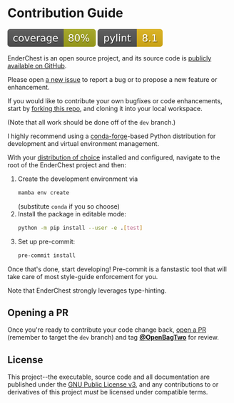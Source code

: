 # Contribution Guide

![coverage](https://raw.githubusercontent.com/OpenBagTwo/EnderChest/gh-pages/coverage.svg)
![lint](https://raw.githubusercontent.com/OpenBagTwo/EnderChest/gh-pages/pylint.svg)

EnderChest is an open source project, and its source code is
[publicly available on GitHub](https://github.com/OpenBagTwo/EnderChest).

Please open [a new issue](https://github.com/OpenBagTwo/EnderChest/issues/new)
to report a bug or to propose a new feature or enhancement.

If you would like to contribute your own bugfixes or code enhancements, start by
[forking this repo](https://github.com/OpenBagTwo/EnderChest/fork), and cloning
it into your local workspace.

(Note that all work should be done off of the `dev` branch.)

I highly recommend using a [conda-forge](https://conda-forge.org/)-based
Python distribution for development and virtual environment management.

With your
[distribution of choice](https://github.com/conda-forge/miniforge#mambaforge)
installed and configured, navigate to the root of the EnderChest project and
then:

1. Create the development environment via
   ```bash
   mamba env create
   ```
   (substitute `conda` if you so choose)
2. Install the package in editable mode:
   ```bash
   python -m pip install --user -e .[test]
   ```
3. Set up pre-commit:
   ```bash
   pre-commit install
   ```

Once that's done, start developing! Pre-commit is a fanstastic tool that will
take care of most style-guide enforcement for you.

Note that EnderChest strongly leverages type-hinting.

## Opening a PR

Once you're ready to contribute your code change back,
[open a PR](https://github.com/OpenBagTwo/EnderChest/compare) (remember to
target the `dev` branch) and tag **[@OpenBagTwo](https://github.com/OpenBagTwo)**
for review.

## License

This project--the executable, source code and all documentation are published
under the
[GNU Public License v3](https://github.com/OpenBagTwo/EnderChest/blob/dev/LICENSE),
and any contributions to or derivatives of this project _must_ be licensed under
compatible terms.
